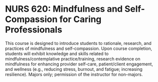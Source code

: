 # NURS 620: Mindfulness and Self-Compassion for Caring Professionals

This course is designed to introduce students to rationale, research, and practices of mindfulness and self-compassion. Upon course completion, students will exhibit knowledge and skills related to mindfulness/contemplative practice/training, research evidence on mindfulness for enhancing provider self-care, patient/client engagement, and wellness (e.g., reducing stress, burnout, and fatigue; increasing resilience). Majors only; permission of the instructor for non-majors.